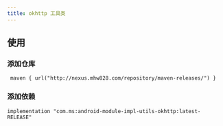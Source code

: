 ```yaml
---
title: okhttp 工具类
---
```



## 使用

### 添加仓库

     maven { url("http://nexus.mhw828.com/repository/maven-releases/") }

### 添加依赖

    implementation "com.ms:android-module-impl-utils-okhttp:latest-RELEASE"